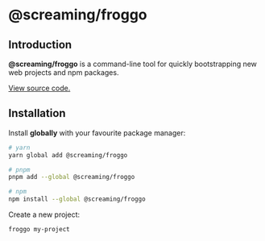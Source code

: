 # @screaming/froggo

## Introduction

**@screaming/froggo** is a command-line tool for quickly bootstrapping new web projects and npm packages.

[View source code.](https://github.com/sf-designdev-packages/froggo)

## Installation

Install **globally** with your favourite package manager:

```sh
# yarn
yarn global add @screaming/froggo

# pnpm
pnpm add --global @screaming/froggo

# npm
npm install --global @screaming/froggo
```

Create a new project:

```sh
froggo my-project
```
